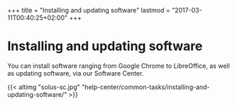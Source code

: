 +++
title = "Installing and updating software"
lastmod = "2017-03-11T00:40:25+02:00"
+++
# Installing and updating software

You can install software ranging from Google Chrome to LibreOffice, as well as updating software, via our Software Center.

{{< altimg "solus-sc.jpg" "help-center/common-tasks/installing-and-updating-software/" >}}